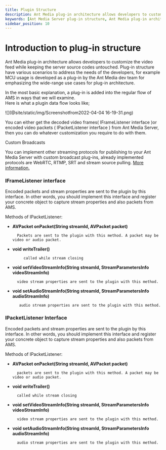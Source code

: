 ```yaml
---
title: Plugin Structure 
description: Ant Media plug-in architecture allows developers to customize and extend AMS to extend video feed while keeping the core server source codes untouched.
keywords: [Ant Media Server plug-in structure, Ant Media plug-in architecture, Ant Media Server Documentation, Ant Media Server Tutorials]
sidebar_position: 10
---
```


# Introduction to plug-in structure

Ant Media plug-in architecture allows developers to customize the video feed while keeping the server source codes untouched. Plug-in structure have various scenarios to address the needs of the developers, for example MCU usage is developed as a plug-in by the Ant Media dev team for emphasizing the wide-range use cases for plug-in architecture.

In the most basic explanation, a plug-in is added into the regular flow of AMS in ways that we will examine.  
Here is what a plugin data flow looks like;

![](@site/static/img/Screenshotfrom2022-04-04 16-19-31.png)

You can either get the decoded video frames( IFrameListener interface )or encoded video packets ( IPacketListener interface ) from Ant Media Server, then you can do whatever customization you require to do with them.

Custom Broadcasts

You can implement other streaming protocols for publishing to your Ant Media Server with custom broadcast plug-ins, already implemented protocols are WebRTC, RTMP, SRT and stream source pulling. [More information.](/v1/docs/custom-broadcasting)

### IFrameListener interface

Encoded packets and stream properties are sent to the plugin by this interface. In other words, you should implement this interface and register your concrete object to capture stream properties and also packets from AMS.

Methods of IPacketListener:

*   **AVPacket onPacket(String streamId, AVPacket packet)**
    
          Packets are sent to the plugin with this method. A packet may be video or audio packet.
        
    
*   **void writeTrailer()**
    
             called while stream closing
        
    
*   **void setVideoStreamInfo(String streamId, StreamParametersInfo videoStreamInfo)**
    
          video stream properties are sent to the plugin with this method.
        
    
*   **void setAudioStreamInfo(String streamId, StreamParametersInfo audioStreamInfo)**
    
           audio stream properties are sent to the plugin with this method.
        
    

### IPacketListener Interface

Encoded packets and stream properties are sent to the plugin by this interface. In other words, you should implement this interface and register your concrete object to capture stream properties and also packets from AMS.

Methods of IPacketListener:

*   **AVPacket onPacket(String streamId, AVPacket packet)**
    
          packets are sent to the plugin with this method. A packet may be video or audio packet.
        
    
*   **void writeTrailer()**
    
          called while stream closing
        
    
*   **void setVideoStreamInfo(String streamId, StreamParametersInfo videoStreamInfo)**
    
          video stream properties are sent to the plugin with this method.
        
    
*   **void setAudioStreamInfo(String streamId, StreamParametersInfo audioStreamInfo)**
    
          audio stream properties are sent to the plugin with this method.
